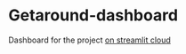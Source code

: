 # Getaround-dashboard
Dashboard for the project [on streamlit cloud](https://ukratic-getaround-dashboard-delay-yozd5u.streamlit.app/)